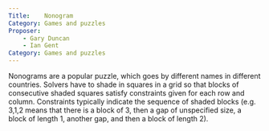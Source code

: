 ```yaml
---
Title:    Nonogram
Category: Games and puzzles
Proposer: 
    - Gary Duncan
    - Ian Gent
Category: Games and puzzles
---
```



Nonograms are a popular puzzle, which goes by different names in different countries. Solvers have to shade in squares in a grid so that blocks of consecutive shaded squares satisfy constraints given for each row and column. Constraints typically indicate the sequence of shaded blocks (e.g. 3,1,2 means that there is a block of 3, then a gap of unspecified size, a block of length 1, another gap, and then a block of length 2).
